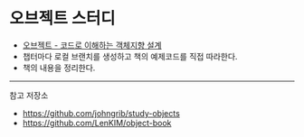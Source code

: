 # 오브젝트 스터디
 * [오브젝트 - 코드로 이해하는 객체지향 설계](https://www.aladin.co.kr/shop/wproduct.aspx?ItemId=193681076)
 * 챕터마다 로컬 브랜치를 생성하고 책의 예제코드를 직접 따라한다.
 * 책의 내용을 정리한다.
---
참고 저장소
* https://github.com/johngrib/study-objects
* https://github.com/LenKIM/object-book
